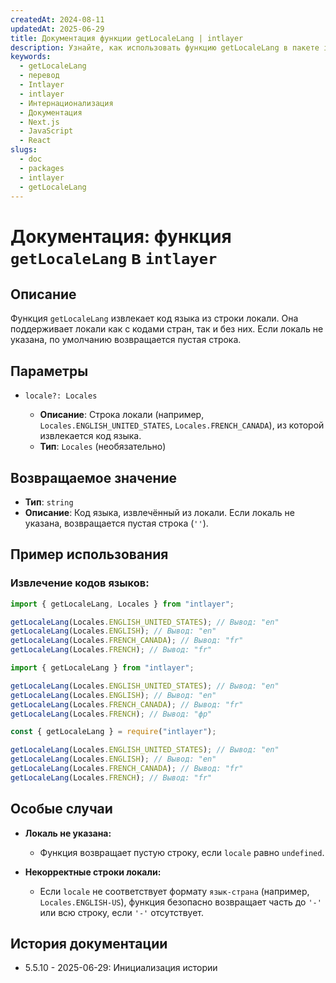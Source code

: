 ```yaml
---
createdAt: 2024-08-11
updatedAt: 2025-06-29
title: Документация функции getLocaleLang | intlayer
description: Узнайте, как использовать функцию getLocaleLang в пакете intlayer
keywords:
  - getLocaleLang
  - перевод
  - Intlayer
  - intlayer
  - Интернационализация
  - Документация
  - Next.js
  - JavaScript
  - React
slugs:
  - doc
  - packages
  - intlayer
  - getLocaleLang
---
```


# Документация: функция `getLocaleLang` в `intlayer`

## Описание

Функция `getLocaleLang` извлекает код языка из строки локали. Она поддерживает локали как с кодами стран, так и без них. Если локаль не указана, по умолчанию возвращается пустая строка.

## Параметры

- `locale?: Locales`

  - **Описание**: Строка локали (например, `Locales.ENGLISH_UNITED_STATES`, `Locales.FRENCH_CANADA`), из которой извлекается код языка.
  - **Тип**: `Locales` (необязательно)

## Возвращаемое значение

- **Тип**: `string`
- **Описание**: Код языка, извлечённый из локали. Если локаль не указана, возвращается пустая строка (`''`).

## Пример использования

### Извлечение кодов языков:

```typescript codeFormat="typescript"
import { getLocaleLang, Locales } from "intlayer";

getLocaleLang(Locales.ENGLISH_UNITED_STATES); // Вывод: "en"
getLocaleLang(Locales.ENGLISH); // Вывод: "en"
getLocaleLang(Locales.FRENCH_CANADA); // Вывод: "fr"
getLocaleLang(Locales.FRENCH); // Вывод: "fr"
```

```javascript codeFormat="esm"
import { getLocaleLang } from "intlayer";

getLocaleLang(Locales.ENGLISH_UNITED_STATES); // Вывод: "en"
getLocaleLang(Locales.ENGLISH); // Вывод: "en"
getLocaleLang(Locales.FRENCH_CANADA); // Вывод: "fr"
getLocaleLang(Locales.FRENCH); // Вывод: "фр"
```

```javascript codeFormat="commonjs"
const { getLocaleLang } = require("intlayer");

getLocaleLang(Locales.ENGLISH_UNITED_STATES); // Вывод: "en"
getLocaleLang(Locales.ENGLISH); // Вывод: "en"
getLocaleLang(Locales.FRENCH_CANADA); // Вывод: "fr"
getLocaleLang(Locales.FRENCH); // Вывод: "fr"
```

## Особые случаи

- **Локаль не указана:**

  - Функция возвращает пустую строку, если `locale` равно `undefined`.

- **Некорректные строки локали:**
  - Если `locale` не соответствует формату `язык-страна` (например, `Locales.ENGLISH-US`), функция безопасно возвращает часть до `'-'` или всю строку, если `'-'` отсутствует.

## История документации

- 5.5.10 - 2025-06-29: Инициализация истории
